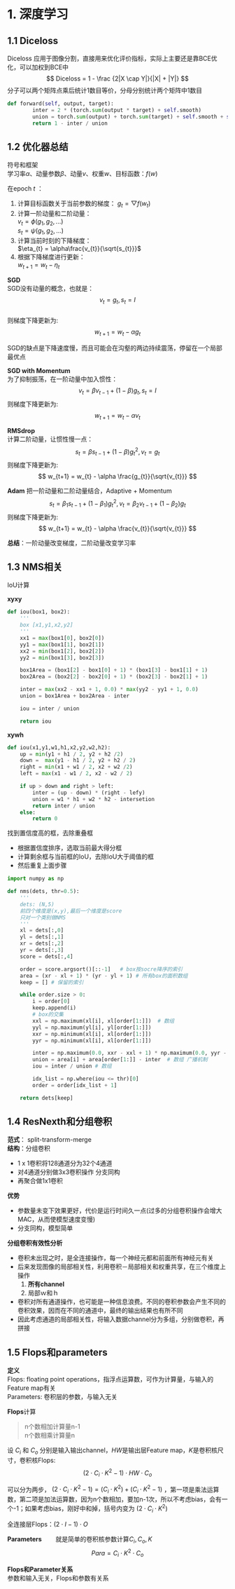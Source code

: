 # 1. 深度学习

## 1.1 Diceloss

Diceloss
应用于图像分割，直接用来优化评价指标，实际上主要还是靠BCE优化，可以加权到BCE中
$$
Diceloss = 1 - \frac {2|X \cap Y|}{|X| + |Y|}
$$
分子可以两个矩阵点乘后统计1数目等价，分母分别统计两个矩阵中1数目

```python
def forward(self, output, target):
        inter = 2 * (torch.sum(output * target) + self.smooth)
        union = torch.sum(output) + torch.sum(target) + self.smooth + self.eps
        return 1 - inter / union
```

## 1.2 优化器总结

符号和框架  
学习率$α$、动量参数$β$、动量$v$、权重$w$、目标函数：$f(w)$

在epoch $t$  ：
1. 计算目标函数关于当前参数的梯度：
   $g_{t} =\bigtriangledown  f(w_{t})$
2. 计算一阶动量和二阶动量：  
   $v_{t} = \phi(g_{1},g_{2},...)$  
   $s_{t} = \psi(g_{1},g_{2},...)$
3. 计算当前时刻的下降梯度：   
   $\eta_{t} =  \alpha\frac{v_{t}}{\sqrt{s_{t}}}$
4. 根据下降梯度进行更新：  
   $w_{t+1} = w_{t} - \eta_{t}$

**SGD**  
SGD没有动量的概念，也就是：  
$$v_{t}=g_{t},s_{t}=I$$  
则梯度下降更新为:  
$$w_{t+1} = w_{t} - \alpha g_{t}$$

SGD的缺点是下降速度慢，而且可能会在沟壑的两边持续震荡，停留在一个局部最优点

**SGD with Momentum**  
为了抑制振荡，在一阶动量中加入惯性：
$$
v_{t}=\beta v_{t-1} + (1-\beta)g_{t}, s_{t}=I
$$
则梯度下降更新为:  
$$
w_{t+1} = w_{t} - \alpha v_{t}
$$

**RMSdrop**  
计算二阶动量，让惯性慢一点：
$$
s_{t}=\beta s_{t-1} + (1-\beta)g_{t}^{2}, v_{t}=g_{t}
$$
则梯度下降更新为:  
$$
w_{t+1} = w_{t} - \alpha \frac{g_{t}}{\sqrt{v_{t}}}
$$  

**Adam**
把一阶动量和二阶动量结合，Adaptive + Momentum
$$
s_{t}=\beta_{1} s_{t-1} + (1-\beta_{1})g_{t}^{2}, v_{t}=\beta_{2} v_{t-1} + (1-\beta_{2})g_{t}
$$
则梯度下降更新为:  
$$
w_{t+1} = w_{t} - \alpha \frac{v_{t}}{\sqrt{v_{t}}}
$$  

**总结**：一阶动量改变梯度，二阶动量改变学习率

## 1.3 NMS相关

IoU计算

**xyxy**

```python
def iou(box1, box2):
    '''
    box [x1,y1,x2,y2]
    '''
    xx1 = max(box1[0], box2[0])
    yy1 = max(box1[1], box2[1])
    xx2 = min(box1[2], box2[2])
    yy2 = min(box1[3], box2[3])

    box1Area = (box1[2] - box1[0] + 1) * (box1[3] - box1[1] + 1)
    box2Area = (box2[2] - box2[0] + 1) * (box2[3] - box2[1] + 1)

    inter = max(xx2 - xx1 + 1, 0.0) * max(yy2 - yy1 + 1, 0.0)
    union = box1Area + box2Area - inter

    iou = inter / union

    return iou
```

**xywh**

```python
def iou(x1,y1,w1,h1,x2,y2,w2,h2):
    up = min(y1 + h1 / 2, y2 + h2 /2)
    down =  max(y1 - h1 / 2, y2 + h2 / 2)
    right = min(x1 + w1 / 2, x2 + w2 /2)
    left = max(x1 - w1 / 2, x2 - w2 / 2)

    if up > down and right > left:
        inter = (up - down) * (right - lefy)
        union = w1 * h1 + w2 * h2 - intersetion
        return inter / union
    else:
        return 0
```

找到置信度高的框，去除重叠框

- 根据置信度排序，选取当前最大得分框
- 计算剩余框与当前框的IoU，去除IoU大于阈值的框
- 然后重复上面步骤

```python
import numpy as np

def nms(dets, thr=0.5):
    '''
    dets: (N,5) 
    前四个维度是(x,y),最后一个维度是score
    只对一个类别做NMS
    '''
    xl = dets[:,0]
    yl = dets[:,1]
    xr = dets[:,2]
    yr = dets[:,3]
    score = dets[:,4]

    order = score.argsort()[::-1]   # box按socre降序的索引  
    area = (xr - xl + 1) * (yr - yl + 1) # 所有box的面积数组
    keep = [] # 保留的索引

    while order.size > 0:
        i = order[0]
        keep.append(i)
        # box的交集
        xxl = np.maximum(xl[i], xl[order[1:]])  # 数组
        yyl = np.maximum(yl[i], yl[order[1:]])
        xxr = np.minimum(xl[i], xl[order[1:]])
        yyr = np.minimum(xl[i], xl[order[1:]])

        inter = np.maximum(0.0, xxr - xxl + 1) * np.maximum(0.0, yyr - yyl + 1)
        union = area[i] + area[order[1:]] - inter  # 数组 广播机制
        iou = inter / union # 数组

        idx_list = np.where(iou <= thr)[0]
        order = order[idx_list + 1]

    return dets[keep]
```


## 1.4 ResNexth和分组卷积

**范式**： split-transform-merge  
**结构**：分组卷积

- 1 x 1卷积将128通道分为32个4通道
- 对4通道分别做3x3卷积操作  分支同构
- 再聚合做1x1卷积

**优势**

- 参数量未变下效果更好，代价是运行时间久一点(过多的分组卷积操作会增大MAC，从而使模型速度变慢)
- 分支同构，模型简单

**分组卷积有效性分析**

- 卷积未出现之时，是全连接操作，每一个神经元都和前面所有神经元有关
- 后来发现图像的局部相关性，利用卷积－局部相关和权重共享，在三个维度上操作
    1. **所有channel**
    2. 局部ｗ和ｈ
- 卷积对所有通道操作，也可能是一种信息浪费。不同的卷积参数会产生不同的卷积效果，因而在不同的通道中，最终的输出结果也有所不同
- 因此考虑通道的局部相关性，将输入数据channel分为多组，分别做卷积，再拼接

## 1.5 Flops和parameters

**定义**  
Flops: floating point operations，指浮点运算数，可作为计算量，与输入的Feature map有关  
Parameters: 卷积层的参数，与输入无关

**Flops**计算
> n个数相加计算量n-1  
> n个数相乘计算量n

设 $C_{i}$ 和 $C_{o}$ 分别是输入输出channel，$HW$是输出层Feature map，$K$是卷积核尺寸，卷积核Flops:
$$
(2 \cdot C_{i} \cdot K^{2} - 1) \cdot HW \cdot C_{o}
$$

可以分为两步， $(2 \cdot C_{i} \cdot K^{2} - 1) =  (C_{i} \cdot K^{2}) +  (C_{i} \cdot K^{2} - 1)$ ，第一项是乘法运算数，第二项是加法运算数，因为n个数相加，要加n-1次，所以不考虑bias，会有一个-1；如果考虑bias，刚好中和掉，括号内变为 $(2 \cdot C_{i} \cdot K^{2} )$

全连接层Flops：$(2 \cdot I - 1 )\cdot O$

**Parameters**　　
就是简单的卷积核参数计算$C_{i}, C_{o}, K$　　
$$
Para = C_{i} \cdot K^{2} \cdot C_{o}
$$

**Flops和Parameter关系**  
参数和输入无关，Flops和参数有关系
